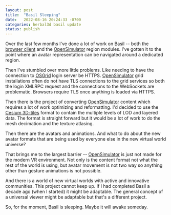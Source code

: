 ```yaml
---
layout: post
title:  "Basil Sleeping"
date:   2022-08-16 20:24:33 -0700
categories: herbal3d basil update
status: publish
---
```

Over the last few months I've done a lot of work on Basil --
both the [browser client] and the [OpenSimulator] region modules.
I've gotten it to the point where an avatar representation
can be navigated around a dedicated region.

Then I've stumbled over more little problems. Like needing to
have the connection to [OSGrid] login server be HTTPS.
[OpenSimulator] grid installations often do not have TLS
connections to the grid services
so both the login XMLRPC request and the connections
to the WebSockets are problematic. Browsers require
TLS once anything is loaded via HTTPS.

Then there is the project of converting [OpenSimulator] content
which requires a lot of work optimizing and reformatting.
I'd decided to use the [Cesium 3D-tiles] format to contain
the multiple levels of LOD and layered data.
The format is straight forward but it would be a lot of work
to do the mesh decimation and the texture atlasing.

Then there are the avatars and animations. And what to do about
the new avatar formats that are being used by everyone else
in the new virtual world universe?

That brings me to the largest barrier -- [OpenSimulator] is
just not made for the modern VR environment.
Not only is the content format not what the rest of the 
world is using, but avatar movement is not two way so anything
other than gesture animations is not possible.

And there is a world of new virtual worlds with active
and innovative communities. This project cannot keep up.
If I had completed Basil a decade ago (when I started)
it might be adaptable. The general concept of a universal
viewer might be adaptable but that's a different project.

So, for the moment, Basil is sleeping. Maybe it will awake
someday.

[Cesium 3D-tiles]: https://cesium.com/why-cesium/3d-tiles/
[OSGrid]: https://osgrid.org
[OpenSimulator]: http://opensimulator.org
[browser client]: https://github.com/Herbal3d/basil
